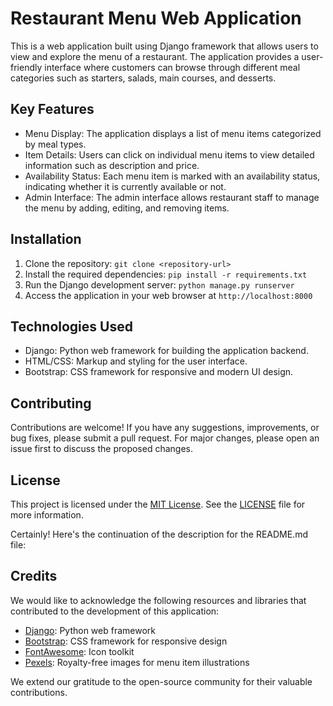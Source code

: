 # Restaurant Menu Web Application

This is a web application built using Django framework that allows users to view and explore the menu of a restaurant. The application provides a user-friendly interface where customers can browse through different meal categories such as starters, salads, main courses, and desserts.

## Key Features

- Menu Display: The application displays a list of menu items categorized by meal types.
- Item Details: Users can click on individual menu items to view detailed information such as description and price.
- Availability Status: Each menu item is marked with an availability status, indicating whether it is currently available or not.
- Admin Interface: The admin interface allows restaurant staff to manage the menu by adding, editing, and removing items.

## Installation

1. Clone the repository: `git clone <repository-url>`
2. Install the required dependencies: `pip install -r requirements.txt`
3. Run the Django development server: `python manage.py runserver`
4. Access the application in your web browser at `http://localhost:8000`

## Technologies Used

- Django: Python web framework for building the application backend.
- HTML/CSS: Markup and styling for the user interface.
- Bootstrap: CSS framework for responsive and modern UI design.

## Contributing

Contributions are welcome! If you have any suggestions, improvements, or bug fixes, please submit a pull request. For major changes, please open an issue first to discuss the proposed changes.

## License

This project is licensed under the [MIT License](https://opensource.org/licenses/MIT). See the [LICENSE](LICENSE) file for more information.

Certainly! Here's the continuation of the description for the README.md file:

## Credits

We would like to acknowledge the following resources and libraries that contributed to the development of this application:

- [Django](https://www.djangoproject.com): Python web framework
- [Bootstrap](https://getbootstrap.com): CSS framework for responsive design
- [FontAwesome](https://fontawesome.com): Icon toolkit
- [Pexels](https://www.pexels.com): Royalty-free images for menu item illustrations

We extend our gratitude to the open-source community for their valuable contributions.
